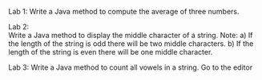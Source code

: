 Lab 1: 
Write a Java method to compute the average of three numbers. 

Lab 2:  
Write a Java method to display the middle character of a string. 
Note: 
a) If the length of the string is odd there will be two middle characters.
b) If the length of the string is even there will be one middle character.

Lab 3:
Write a Java method to count all vowels in a string. Go to the editor
